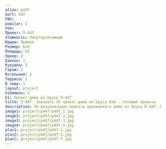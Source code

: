 ```yaml
---
alias: p447
Sort: 447
FBX: 
popular: 1
new: 
Проект: П-447
Этажность: Полутораэтажный
Крыша: Прямая
Размер: 6х8
Площадь: 61
Эркер: 2
Балкон: 1
Кукушка: 2
Гараж: 2
Котельная: 2
Терраса: 1
В чашу: 2
layout: project
hidemenu: 1
h1: Проект дома из бруса П-447
title: П-447. Заказать 3d проект дома из бруса 6х8 - готовые проекты
description: 3d визуализация проекта деревянного дома из бруса П-447. Площадь 61 м2, размер 6х8. Вы можете внести любые изменения в проект.
image1: project/p447/p447_1.jpg
image2: project/p447/p447_2.jpg
image3: project/p447/p447_3.jpg
image4: project/p447/p447_4.jpg
plan1: project/p447/p447-1.jpg
plan2: project/p447/p447-2.jpg
planl: project/p447/p447-f.jpg
---
```

